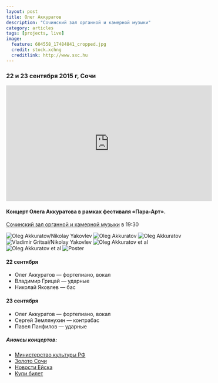 ```yaml
---
layout: post
title: Олег Аккуратов
description: "Сочинский зал органной и камерной музыки"
category: articles
tags: [projects, live]
image:
  feature: 604558_17484841_cropped.jpg
  credit: stock.xchng
  creditlink: http://www.sxc.hu
---
```


### 22 и 23 сентября 2015 г, Сочи

<iframe width="560" height="315" src="https://www.youtube.com/embed/videoseries?list=PLmpDhemlUFvBXFv4NsXeRHtf6zeDhLXBX" frameborder="0" allowfullscreen></iframe>

#### Концерт Олега Аккуратова в рамках фестиваля «Пара-Арт».

[Сочинский зал органной и камерной музыки](http://uvidite.ru/event/melodii-dzhaza-solnyy-koncert-voshodyashchaya-zvezda-rossiyskogo-i-mirovogo-dzhaza-oleg) в 19:30  

<!-- https://github.com/ionelmc/jquery-gp-gallery -->
<div class="pictures">
	<img title="Oleg Akkuratov/Nikolay Yakovlev" src="{{ site.url }}/images/sochi150922/akkuratov-yakovlev.jpg" />
	<img title="Oleg Akkuratov" src="{{ site.url }}/images/sochi150922/akkuratov1.jpg" />
	<img title="Oleg Akkuratov" src="{{ site.url }}/images/sochi150922/akkuratov2.jpg" />
	<img title="Vladimir Gritsai/Nikolay Yakovlev" src="{{ site.url }}/images/sochi150922/gritsai-yakovlev.jpg" />
	<img title="Oleg Akkuratov et al" src="{{ site.url }}/images/sochi150922/geometria-48822362.jpg" />
	<img title="Oleg Akkuratov et al" src="{{ site.url }}/images/sochi150922/geometria-48822480.jpg" />
	<img title="Poster" src="{{ site.url }}/images/posters/akkuratov_1-1.png" />
</div>

#### 22 сентября  

* Олег Аккуратов — фортепиано, вокал
* Владимир Грицай — ударные
* Николай Яковлев — бас

#### 23 сентября

* Олег Аккуратов — фортепиано, вокал
* Сергей Землянухин — контрабас
* Павел Панфилов — ударные
 
##### Анонсы концертов:  

* [Министерство культуры РФ](http://mkrf.ru/press-center/news/events/krasnodar-region/kontsert-olega-akkuratova-melodii-djaza)  
* [Золото Сочи](http://www.zolotosochi.com/post/nuzhno-posetit/oleg-akkuratov)  
* [Новости Ейска](http://priazovka.ru/obshestvo/v-sochi-23-sentyabrya-proidyot-koncert-olega-akkuratova-melodii-dzhaza)  
* [Купи билет](http://www.bil24.ru/event/melodii-dzhaza-solnyy-koncert-voshodyashchaya-zvezda-rossiyskogo-i-mirovogo-dzhaza-oleg)  

